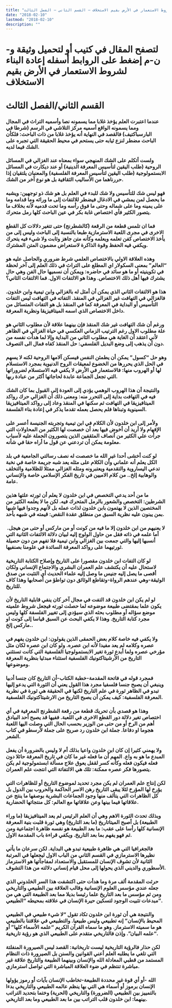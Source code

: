 ```yaml
---
title: "إعادة البناء لشروط الاستعمار في الأرض بقيم الاستخلاف – القسم الثاني – الفصل الثالث"
date: "2018-02-10"
lastmod: "2018-02-10"
description: ""
---
```

# **لتصفح المقال في كتيب أو لتحميل وثيقة و-ن-م إضغط على الروابط أسفله** **إعادة البناء لشروط الاستعمار في الأرض بقيم الاستخلاف**

# **القسم الثاني/الفصل الثالث**

### عندما اعتبرت العلم يؤخذ غلابا مما يسمونه نصا وأسميه التراث في المجال ومما يسمونه الواقع أسميه مركز التلاشي في الرسم (شرطا في البارسباكتيف) فالقصد في النهاية أنه يؤخذ غلابا من ذات الباحث: فلكأن الباحث مضطر لنزع ثيابه حتى يستحم في محيط الحقيقة التي تجبره على الشك فيما لديه.

### ولست أتكلم على الشك المنهجي سواء بمعناه عند الغزالي في المسائل الروحية (طلب اليقين لتأسيس المعرفة الدينية) أو عند ديكارت في المسائل الابستمولوجية (طلب اليقين لتأسيس المعرفة الفلسفية) والمعنيان يلتقيان إذا حررناهما من الأساليب الثقافية بل هو نوع آخر من الشك.

### فهو ليس شك للتأسيس ولا شك للبدء في العلم بل هو شك ذو توجهين: ويشبه ما يحصل لمن يمشي في الادغال فيضطر للالتفات إلى ما ورائه وما قدامه وما على يمينه وما على شماله وحتى ما فوق رأسه وما تحت قدميه لأنه بخلاف ما يتصور الكثير فأي اختصاص غابة بكر في عين الباحث كلها رمل متحرك.

### فما ان تلمس قطعة من الرقعة (كالشطرنج) حتى تتغير دلالات كل القطع الاخرى في مجرى اللعبة الاسترمازية طبعا بالنسبة إلى الباحث وليس إلى من يأخذ الاختصاص كفن تعلمه ويعلمه وكأنه متن جاهز وثابت ولا شيء فيه يتحرك ويكفي فيه الحفظ وقوة الذاكرة لاستعراض مضمون المتن المشترك.

### وهذه العلاقة الاولي بالاختصاص العلمي شرط ضروري والحاصل عليه هو “العالم” بمعنى السكولار اي المطلع على التراث في ذلك العلم إلى آخر لحظة في تكوينيته أو ما هو سائد في حاضره: ويمكن أن نسميها حال الفن وهي حال يشترك فيها أهل ذلك الاختصاص. وهذا هو الالتفات الاول. فما الالتفات الثاني؟

### هذا هو الالتفات الثاني الذي يمكن أن أمثل له بالغزالي وابن تيمية وابن خلدون. فالغزالي في التهافت غير الغزالي في المنقذ. التفاته في التهافت ليس التفات التأسيس أو البداية في المعرفة كما في المنقذ بل هو التفات المتسائل من داخل الاختصاص الذي اسمه الميتافيزيقا ونظرية المعرفة.

### ورغم أن شك التهافت غير شك المنقذ فإن بينهما علاقة لأن مطلوب الثاني هو علة مطلوب الاول رغم الترتيب الزماني العكسي في حياة الغزالي في الظاهر لأني اعتقد أن الغاية هي مطلوب الثاني من البداية وإلا لما هدأت نفسه من دون أن يذهب إلى وضع البديل الفلسفي: حل المنقذ كفاه فمال الى التصوف.

### وهو حل “كسول” يمكن أن يطمئن النفس فيسكن آلامها الروحية لكنه لا يسهم في الحل الذي يحررها من الخضوع لمعيقات الروح الدنيوية بمجرد الاستسلام لها أو الهروب منها: فالاستعمار في الأرض لا يكفي فيه الاستسلام لضروراتها التي تجعل الجماعة عابدة لحاجاتها أكثر من عبادة ربها.

### والنتيجة أن هذا الهروب الوهمي يؤدي إلى العودة إلى القبول بما كان الشك فيه في التهافت بداية إلى التحرر منه: ومعنى ذلك أن الغزالي حرك رواكد الميتافيزيقا في التهافت ثم سكنها في المنقذ وعاد إلى رواكد الميتافيزيقا السينوية وتبناها فلم يحصل بعمله تقدما يذكر في إعادة بناء الفلسفة.

### ولأمر إلى ابن خلدون لأن الكلام في ابن تيمية وتجربته الجنيسة أعسر على الإفهام ولا أريد أن أخوض فيها بعد أن خصصت لها الكثير من المحاولات التي جرأت علي الكثير من أنصاف المثقفين الذين يتصورون الحملة عليه لأسباب معلومة يمكن أن تردعني عن قول ما أراه حقا في شأنه.

### لو كنت أخشى أحدا غير الله ما خصصت له نصف رسالتي الجامعية في بلد الكل يعلم أنه علماني وأن الكلام على مثله يعد شبه جريمة خاصة في نخبة تدعي اليساروية والتقدمية ويعتبرونه ومثله الغزالي ممثلا للظلامية والتخلف والوهابية إلخ.. من كلام الاميين في تاريخ الفكر الإسلامي خاصة والإنساني عامة.

### ما من أحد يدعي التخصص في ابن خلدون لا يعلم أن ثورته علتها هذين الشرطين: التخصص والشعور بالرمل المتحرك فيه. لكن ما لا يعلمه الكثير من المختصين الذين لا يهتمون بابن خلدون لذات عمله بل لأنهم وجدوا فيها شبها بمن يبنون عليه نظرية السبق من منطلق عقدة النقص: قيمته في شبهه بأحد.

### لا يعنيهم من ابن خلدون إلا ما فيه من كونت أو من ماركس أو حتى من هيجل.  أما علمه في ذاته فقل من حاول الولوج إليه لبيان دلالة الالتفات الثانية التي أنسبها إليها والتي جمعت بين الغزالي وابن تيمية فلا تفهم من دون حصيلة ثورتيهما على رواكد المعرفة السائدة في علومنا بصنفيها.

### لو كان التفات ابن خلدون مقصورا على التاريخ وإصلاح الكتابة التاريخية لاستحال عليه أن يكتشف علم العمران البشري والاجتماع الإنساني ولكان أقصى ما يصل إليه جنيس ما وصل إليه علماء الحديث أي التثبت من صدق الوثيقة-وهي عندهم الرواة-وتقاطع الوثائق دون تواطؤ من أصحابها وهذا كاف للتاريخ.

### لو لم يكن ابن خلدون قد التفت في مجال آخر كان ينفي قابلية التاريخ لأن يكون علما بمقتضى طبيعة موضوعه لما حصلت ثورته فيجعل شروط علميته موضع سؤاله أو مطلوب بحثه الذي سيؤدي إلى تغيير الفلسفة كلها وليس مجرد كتابة التاريخ. وهذا لا يكفي البحث عن السبق قياسا إلى كونت او ماركس إلخ..

### ولا يكفي فيه خاصة كلام بعض الحمقى الذين يقولون: ابن خلدون يفهم في عصره وكلامه لم يعد مفيدا لأنه ابن عصره. ولو كان ابن عصره لكان مثل مؤرخي عصره ولما أبدع ثورة تغير الابستمولوجيا الفلسفية التي كانت تستثني التاريخ من الأرشيتاكتونيك الفلسفية استثناء مبدئيا بنظرية المعرفة وموضوعها.

### فمجرد قوله في فاتحة المقدمة-خطبة الكتاب-أن التاريخ كان جنسا أدبيا وينبغي أن يصبح جنسا فلسفيا مجرد هذا القول يعني أن الثورة التي يدعو إليها تبدو في الظاهر ثورة في علم التاريخ لكنها في الحقيقة هي ثورة في نظرية المعرفة الفلسفية: كيف يمكن أن يصبح التاريخ من الارشيتاكتونيك الفلسفية.

### وهذا هو قصدي بأن تحريك قطعة من رقعة الشطرنج المعرفية في أي اختصاص تغير دلالة دور القطع الاخرى في اللعبة. ففيها قد يصبح أحد البيادق أهم من الرخ أو من حتى من الوزير بحسب الحال التي وصلت اليها اللعبة هجوما او دفاعا. جملة ابن خلدون رد صريح على جملة لأرسطو في كتاب الشعر.

### ولا يهمني كثيرا إن كان ابن خلدون واعيا بذلك أم لا وليس بالضرورة أن يفعل المبدع ما هو به واع. المهم أن ما فعله غير ما كان في تاريخ المعرفة حائلا دون فعله فيكون فعله وكأنه كسر لقفل يعوق علاج مسألة ابستمولوجية لم يكن يتصورها فكر عصره ممكنة: تلك هي الالتفاتة التي انتجت علم العمران.

### لكن إنتاج علم العمران لم يكن مجرد تحديد لموضوع التاريخ أو للظاهرات التي يؤرخ لها المؤرخ لئلا يبقى التاريخ رهن الاسر الحاكمة والحروب بين الدول بل كل الظاهرات التي يتألف منها وجود الجماعات البشرية بوصفها ما ينتج عن علاقاتها فيما بينها وعن علاقاتها مع العالم: كل منتجاتها الحضارية.

### وبذلك تحدث الثورة الاهم وهي أن العلم الرئيس لم يعد الميتافيزيقا (ما وراء الطبيعة) بل أصبح الميتاتاريخ (ما بعد التاريخ) وهي ثورة قلبت بنية المعرفة الإنسانية كلها رأسا على عقب: ما بعد الطبيعة هو نفسه ظاهرة اجتماعية ومن ثم فهو يفهم بما بعد التاريخ. ويكفي قراءة باب المقدمة الاول.

### فالجغرافيا التي هي ظاهرة طبيعية تبدو هي البداية. لكن سرعان ما يأتي نظيرها الاسترمازي في القسم الثاني من الباب الاول ليجعلها في المرتبة الثانية لأن تشوف الإنسان للمستقبل والاستعداد لمفاجآتها هو الاسترماز الأسطوري والديني الذي يحولها إلى محل قيام إنساني دلالته من هذا التشوف.

### حرثت المقدمة ألف مرة وما هدأت حتى اكتشفت هذا السر الخلدوني الذي جعله عندي مؤسس العلوم الإنسانية وقالب العلاقة بين الطبيعي والتاريخي ومن ثم مؤسس ما بعد التاريخ علما رئيسا بديلا مما بعد الطبيعة التي هي من مبدعات تثبيت الوجود لتسكين حيرة الإنسان في علاقته بمحيطه “الطبيعي”.

### والنتيجة هي أن ثورة ابن خلدون تكاد تقول “لا شيء طبيعي في الطبيعي المحيط بالإنسان” إنه تطبيعي وليس طبيعيا. والتطبيعي في علاقتنا بالطبيعي هو ما سميته الاسترماز. وهو ما سماه القرآن الكريم “علمه الأسماء كلها” أو “علمه البيان”. وإذن فالتاريخي متقدم على الطبيعي الذي هو رؤية تاريخية.

### لكن حذار فالرؤية التاريخية ليست تاريخانية: القصد ليس الصيرورة المنفلتة التي تلغي ما يطلبه العلم أعني القوانين والسنن بل الصيرورة ذات النظام المستمد من قطبي المعادلة الله والإنسان وبينهما الطبيعة والتاريخ علاقة غير مباشرة تنتظم في ضوء العلاقة المباشرة التي تواصل استرمازي.

### الله -أو أي قوة غير محددة الطبيعة-تخاطب الإنسان بآيات أو رموز يؤولها الإنسان برموز أو أسماء هي التي بها ينظم عالمه الطبيعي والتاريخي بدءا بالتمييز بين الطبيعي (الضرورة) والتاريخي (الحرية) وختما بتحديد التراتب بينهما: ابن خلدون قلب التراتب بين ما بعد الطبيعي وما بعد التاريخي.

###